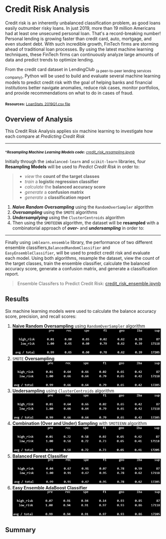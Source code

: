 # Credit Risk Analysis
Credit risk is an inherently unbalanced classification problem, as good loans easily outnumber risky loans. In just 2019, more than 19 million Americans had at least one unsecured personal loan. That's a record-breaking number! Personal lending is growing faster than credit card, auto, mortgage, and even student debt. With such incredible growth, FinTech firms are storming ahead of traditional loan processes. By using the latest machine learning techniques, these FinTech firms can continuously analyze large amounts of data and predict trends to optimize lending.

From the credit card dataset in LendingClub <sub>(a peer-to-peer lending services company)</sub>, Python will be used to build and evaluate several machine learning models to predict credit risk with the goal of helping banks and financial institutions better navigate anomalies, reduce risk cases, monitor portfolios, and provide recommendations on what to do in cases of fraud.

<sub>**Resources:** [LoanStats_2019Q1.csv file](https://github.com/vzhang90/Credit_Risk_Analysis/blob/main/LoanStats_2019Q1.csv)</sub>

## Overview of Analysis
 This Credit Risk Analysis applies six machine learning to investigate how each compare at *Predicting Credit Risk*

 ---
<sub>****Resampling Machine Learning Models code:*** *[credit_risk_resampling.ipynb](https://github.com/vzhang90/Credit_Risk_Analysis/blob/main/credit_risk_resampling.ipynb)*</sub>


 Initially through the `imbalanced-learn` and `scikit-learn` libraries, four **Resampling Models** will be used to *Predict Credit Risk* in order to:
> - *view* the **count of the target classes**
 > - *train* a **logistic regression classifier**
 > - *calculate* the **balanced accuracy score**
 > - *generate* a **confusion matrix**
 > - *generate* a **classification report**
1) ***Naive Random Oversampling*** using the `RandomOverSampler` algorithm 
2) ***Oversampling*** using the `SMOTE` algorithms  
3) ***Undersamplying*** using the `ClusterCentroids` algorithm
4) Then using the `SMOTEENN` algorithm, the dataset will be **resampled** with a combinatorial approach of ***over-*** and ***undersampling*** in order to:

--- 
Finally using `imblearn.ensemble` library, the performance of two different ensemble classifiers,`BalancedRandomClassifier` and `EasyEnsembleClassifier`, will be used to predict credit risk and evaluate each model. Using both algorithms, resample the dataset, view the count of the target classes, train the ensemble classifier, calculate the balanced accuracy score, generate a confusion matrix, and generate a classification report.
> Ensemble Classifers to Predict Credit Risk: [credit_risk_ensemble.ipynb](https://github.com/vzhang90/Credit_Risk_Analysis/blob/main/credit_risk_ensemble.ipynb)
  

## Results

Six machine learning models were used to calculate the balance accuracy score, precision, and recall scores:
1) **Naive Random Oversampling** using `RandomOverSampler` algorithm
![Naive Random Oversampling Imbalanced Classification Report](https://github.com/vzhang90/Credit_Risk_Analysis/blob/main/images/naive_random_sampling_imbclass.png)
2) `SMOTE` **Oversampling**
![SMOTE imblanace classification report](https://github.com/vzhang90/Credit_Risk_Analysis/blob/main/images/SMOTE_oversampling_imbclass.png)
3) **Undersampling** using `ClusterCentroids` algorithm
![ClusterCentroids classification report imbalanced](https://github.com/vzhang90/Credit_Risk_Analysis/blob/main/images/SMOTE_oversampling_imbclass.png)
4) **Combination (Over and Under) Sampling** with `SMOTEENN` algorithm
![SMOTEEN classification report imbalanced](https://github.com/vzhang90/Credit_Risk_Analysis/blob/main/images/SMOTEENN_combosampling_imbclass.png)
5) **Balanced Forest Classifier**
![balanced forest classifier](https://github.com/vzhang90/Credit_Risk_Analysis/blob/main/images/balanced_random_forest_classifier_imbclass.png)
6) **Easy Ensemble AdaBoost Classifier**
![ECC classification report imbalanced](https://github.com/vzhang90/Credit_Risk_Analysis/blob/main/images/ECC_imbclass.png)

## Summary